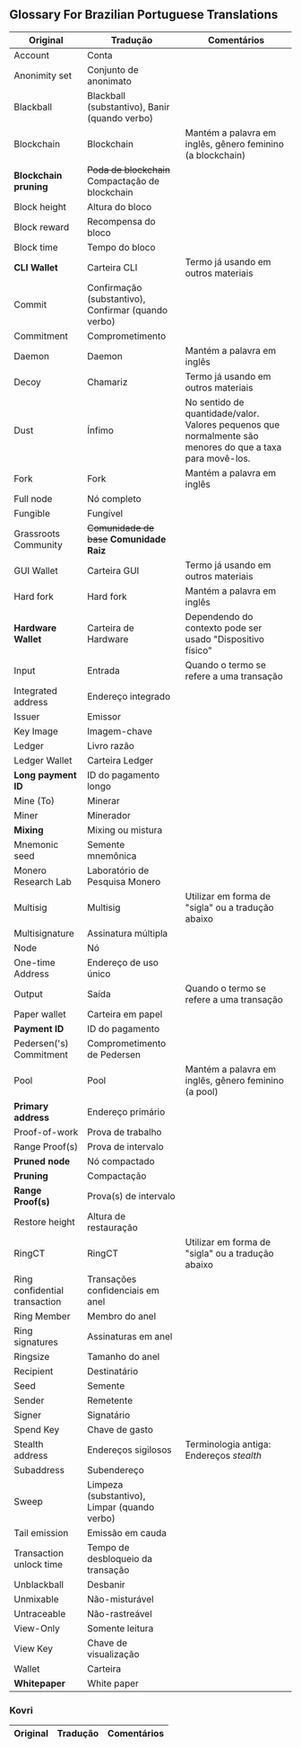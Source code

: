 ## Glossary For Brazilian Portuguese Translations

| **Original** | **Tradução** | **Comentários** |
| --- | --- | --- |
| Account | Conta | |
| Anonimity set | Conjunto de anonimato |  |
| Blackball | Blackball (substantivo), Banir (quando verbo) | |
| Blockchain | Blockchain | Mantém a palavra em inglês, gênero feminino (a blockchain) |
| **Blockchain pruning** | ~~Poda de blockchain~~ Compactação de blockchain |  |
| Block height | Altura do bloco |  |
| Block reward | Recompensa do bloco |  |
| Block time | Tempo do bloco |  |
| **CLI Wallet** | Carteira CLI | Termo já usando em outros materiais |
| Commit | Confirmação (substantivo), Confirmar (quando verbo) | |
| Commitment | Comprometimento | |
| Daemon | Daemon | Mantém a palavra em inglês |
| Decoy | Chamariz | Termo já usando em outros materiais |
| Dust | Ínfimo | No sentido de quantidade/valor. Valores pequenos que normalmente são menores do que a taxa para movê-los. |
| Fork | Fork | Mantém a palavra em inglês |
| Full node | Nó completo | |
| Fungible | Fungível | |
| Grassroots Community | ~~Comunidade de base~~ **Comunidade Raiz** |  |
| GUI Wallet | Carteira GUI | Termo já usando em outros materiais |
| Hard fork | Hard fork | Mantém a palavra em inglês |
| **Hardware Wallet** | Carteira de Hardware | Dependendo do contexto pode ser usado "Dispositivo físico" |
| Input | Entrada | Quando o termo se refere a uma transação |
| Integrated address | Endereço integrado | |
| Issuer | Emissor |  |
| Key Image | Imagem-chave | |
| Ledger | Livro razão |  |
| Ledger Wallet | Carteira Ledger |  |
| **Long payment ID** | ID do pagamento longo | |
| Mine (To) | Minerar | |
| Miner | Minerador | |
| **Mixing** | Mixing ou mistura |
| Mnemonic seed | Semente mnemônica | |
| Monero Research Lab | Laboratório de Pesquisa Monero |  |
| Multisig | Multisig | Utilizar em forma de "sigla" ou a tradução abaixo |
| Multisignature | Assinatura múltipla | |
| Node | Nó | |
| One-time Address | Endereço de uso único | |
| Output | Saída | Quando o termo se refere a uma transação |
| Paper wallet | Carteira em papel | |
| **Payment ID** | ID do pagamento | |
| Pedersen('s) Commitment | Comprometimento de Pedersen | |
| Pool | Pool | Mantém a palavra em inglês, gênero feminino (a pool) |
| **Primary address** | Endereço primário | |
| Proof-of-work | Prova de trabalho |  |
| Range Proof(s) | Prova de intervalo | |
| **Pruned node** | Nó compactado |  |
| **Pruning** | Compactação |  |
| **Range Proof(s)** | Prova(s) de intervalo | |
| Restore height | Altura de restauração | |
| RingCT | RingCT | Utilizar em forma de "sigla" ou a tradução abaixo |
| Ring confidential transaction | Transações confidenciais em anel |  |
| Ring Member | Membro do anel |  |
| Ring signatures | Assinaturas em anel | |
| Ringsize | Tamanho do anel |  |
| Recipient | Destinatário | |
| Seed | Semente |  |
| Sender | Remetente | |
| Signer | Signatário | |
| Spend Key | Chave de gasto | |
| Stealth address | Endereços sigilosos | Terminologia antiga: Endereços _stealth_ |
| Subaddress | Subendereço | |
| Sweep | Limpeza (substantivo), Limpar (quando verbo) | |
| Tail emission | Emissão em cauda | |
| Transaction unlock time | Tempo de desbloqueio da transação | |
| Unblackball | Desbanir | |
| Unmixable | Não-misturável |  |
| Untraceable | Não-rastreável | |
| View-Only | Somente leitura | |
| View Key | Chave de visualização | |
| Wallet | Carteira | |
| **Whitepaper** | White paper |  |

### Kovri

| **Original** | **Tradução** | **Comentários** |
| --- | --- | --- |
